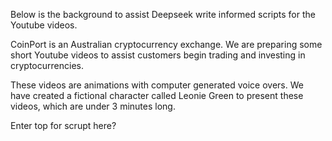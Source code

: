 Below is the background to assist Deepseek write informed scripts for the Youtube videos.

CoinPort is an Australian cryptocurrency exchange. We are preparing some short Youtube videos to assist customers begin trading and investing in cryptocurrencies. 

These videos are animations with computer generated voice overs. We have created a fictional character called Leonie Green to present these videos, which are under 3 minutes long.

Enter top for scrupt here?